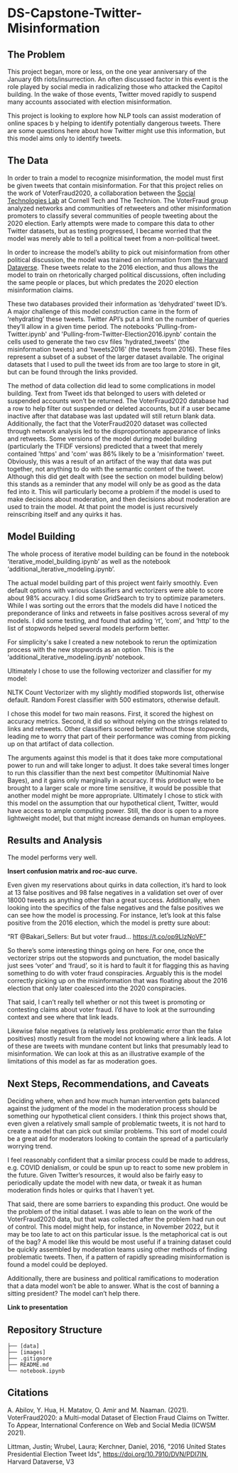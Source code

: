 # DS-Capstone-Twitter-Misinformation

## The Problem

This project began, more or less, on the one year anniversary of the January 6th riots/insurrection. An often discussed factor in this event is the role played by social media in radicalizing those who attacked the Capitol building. In the wake of those events, Twitter moved rapidly to suspend many accounts associated with election misinformation.

This project is looking to explore how NLP tools can assist moderation of online spaces b y helping to identify potentially dangerous tweets. There are some questions here about how Twitter might use this information, but this model aims only to identify tweets.

## The Data

In order to train a model to recognize misinformation, the model must first be given tweets that contain misinformation. For that this project relies on the work of VoterFraud2020, a collaboration between the [Social Technologies Lab](https://s.tech.cornell.edu/) at Cornell Tech and The Technion. The VoterFraud group analyzed networks and communities of retweeters and other misinformation promoters to classify several communities of people tweeting about the 2020 election. Early attempts were made to compare this data to other Twitter datasets, but as testing progressed, I became worried that the model was merely able to tell a political tweet from a non-political tweet.

In order to increase the model’s ability to pick out misinformation from other political discussion, the model was trained on information from [the Harvard Dataverse](https://doi.org/10.7910/DVN/PDI7IN). These tweets relate to the 2016 election, and thus allows the model to train on rhetorically charged political discussions, often including the same people or places, but which predates the 2020 election misinformation claims.

These two databases provided their information as ‘dehydrated’ tweet ID’s. A major challenge of this model construction came in the form of ‘rehydrating’ these tweets. Twitter API’s put a limit on the number of queries they’ll allow in a given time period.  The notebooks 'Pulling-from-Twitter.ipynb' and 'Pulling-from-Twitter-Election2016.ipynb' contain the cells used to generate the two csv files 'hydrated_tweets' (the misinformation tweets) and 'tweets2016' (the tweets from 2016). These files represent a subset of a subset of the larger dataset available. The original datasets that I used to pull the tweet ids from are too large to store in git, but can be found through the links provided.

The method of data collection did lead to some complications in model building. Text from Tweet ids that belonged to users with deleted or suspended accounts won’t be returned. The VoterFraud2020 database had a row to help filter out suspended or deleted accounts, but if a user became inactive after that database was last updated will still return blank data. Additionally, the fact that the VoterFraud2020 dataset was collected through network analysis led to the disproportionate appearance of links and retweets. Some versions of the model during model building (particularly the TFIDF versions) predicted that a tweet that merely contained 'https' and 'com' was 86% likely to be a 'misinformation' tweet. Obviously, this was a result of an artifact of the way that data was put together, not anything to do with the semantic content of the tweet. Although this did get dealt with (see the section on model building below) this stands as a reminder that any model will only be as good as the data fed into it.  This will particularly become a problem if the model is used to make decisions about moderation, and then decisions about moderation are used to train the model. At that point the model is just recursively reinscribing itself and any quirks it has.

## Model Building

The whole process of iterative model building can be found in the notebook ‘iterative_model_building.ipynb’ as well as the notebook ‘additional_iterative_modeling.ipynb’.

The actual model building part of this project went fairly smoothly. Even default options with various classifiers and vectorizers were able to score about 98% accuracy. I did some GridSearch to try to optimize parameters. While I was sorting out the errors that the models did have I noticed the preponderance of links and retweets in false positives across several of my models. I did some testing, and found that adding ‘rt’, ‘com’, and ‘http’ to the list of stopwords helped several models perform better. 

For simplicity's sake I created a new notebook to rerun the optimization process with the new stopwords as an option. This is the ‘additional_iterative_modeling.ipynb’ notebook. 

Ultimately I chose to use the following vectorizer and classifier for my model:

NLTK Count Vectorizer with my slightly modified stopwords list, otherwise default. 
Random Forest classifier with 500 estimators, otherwise default.  

I chose this model for two main reasons. First, it scored the highest on accuracy metrics. Second, it did so without relying on the strings related to links and retweets. Other classifiers scored better without those stopwords, leading me to worry that part of their performance was coming from picking up on that artifact of data collection. 

The arguments against this model is that it does take more computational power to run and will take longer to adjust. It does take several times longer to run this classifier than the next best competitor (Multinomial Naive Bayes), and it gains only marginally in accuracy. If this product were to be brought to a larger scale or more time sensitive, it would be possible that another model might be more appropriate. Ultimately I chose to stick with this model on the assumption that our hypothetical client, Twitter, would have access to ample computing power. Still, the door is open to a more lightweight model, but that might increase demands on human employees. 

## Results and Analysis
The model performs very well.

**Insert confusion matrix and roc-auc curve.**

Even given my reservations about quirks in data collection, it’s hard to look at 13 false positives and 98 false negatives in a validation set over of over 18000 tweets as anything other than a great success. Additionally, when looking into the specifics of the false negatives and the false positives we can see how the model is processing. For instance, let’s look at this false positive from the 2016 election, which the model is pretty sure about: 

“RT @Bakari_Sellers: But but voter fraud… https://t.co/op9LlzNoVF”

So there’s some interesting things going on here. For one, once the vectorizer strips out the stopwords and punctuation, the model basically just sees ‘voter’ and  ‘fraud’, so it is hard to fault it for flagging this as having something to do with voter fraud conspiracies.  Arguably this is the model correctly picking up on the misinformation that was floating about the 2016 election that only later coalesced into the 2020 conspiracies. 

That said, I can’t really tell whether or not this tweet is promoting or contesting claims about voter fraud. I’d have to look at the surrounding context and see where that link leads. 

Likewise false negatives (a relatively less problematic error than the false positives) mostly result from the model not knowing where a link leads. A lot of these are tweets with mundane content but links that presumably lead to misinformation. We can look at this as an illustrative example of the limitations of this model as far as moderation goes. 


## Next Steps, Recommendations, and Caveats

Deciding where, when and how much human intervention gets balanced against the judgment of the model in the moderation process should be something our hypothetical client considers. I think this project shows that, even given a relatively small sample of problematic tweets, it is not hard to create a model that can pick out similar problems. This sort of model could be a great aid for moderators looking to contain the spread of a particularly worrying trend. 

I feel reasonably confident that a similar process could be made to address, e.g. COVID denialism, or could be spun up to react to some new problem in the future. Given Twitter’s resources, it would also be fairly easy to periodically update the model with new data, or tweak it as human moderation finds holes or quirks that I haven’t yet.  

That said, there are some barriers to expanding this product. One would be the problem of the initial dataset. I was able to lean on the work of the VoterFraud2020 data, but that was collected after the problem had run out of control. This model might help, for instance, in November 2022, but it may be too late to act on this particular issue. Is the metaphorical cat is out of the bag? A model like this would be most useful if a training dataset could be quickly assembled by moderation teams using other methods of finding problematic tweets. Then, if a pattern of rapidly spreading misinformation is found a model could be deployed.

Additionally, there are business and political ramifications to moderation that a data model won’t be able to answer. What is the cost of banning a sitting president? The model can’t help there. 


**Link to presentation**

## Repository Structure
```
├── [data]
├── [images]
├── .gitignore
├── README.md
└── notebook.ipynb
```


## Citations

A. Abilov, Y. Hua, H. Matatov, O. Amir and M. Naaman. (2021). VoterFraud2020: a Multi-modal Dataset of Election Fraud Claims on Twitter. To Appear, International Conference on Web and Social Media (ICWSM 2021).

Littman, Justin; Wrubel, Laura; Kerchner, Daniel, 2016, "2016 United States Presidential Election Tweet Ids", https://doi.org/10.7910/DVN/PDI7IN, Harvard Dataverse, V3

